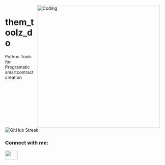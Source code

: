   <img align="right" alt="Coding" width="400" src="add your link here">



# them_toolz_do
Python Tools for Programatic smartcontract creation

![GitHub Streak](https://github-readme-streak-stats.herokuapp.com/?user=putkoff)

<h3 align="left">Connect with me:</h3>
<p align="left"><a href="https://www.linkedin.com/in/john-putkey-78a43b11/" target="blank"><img align="center" src="https://cdn.jsdelivr.net/npm/simple-icons@3.0.1/icons/linkedin.svg" alt="" height="30" width="40" /></a></p>
